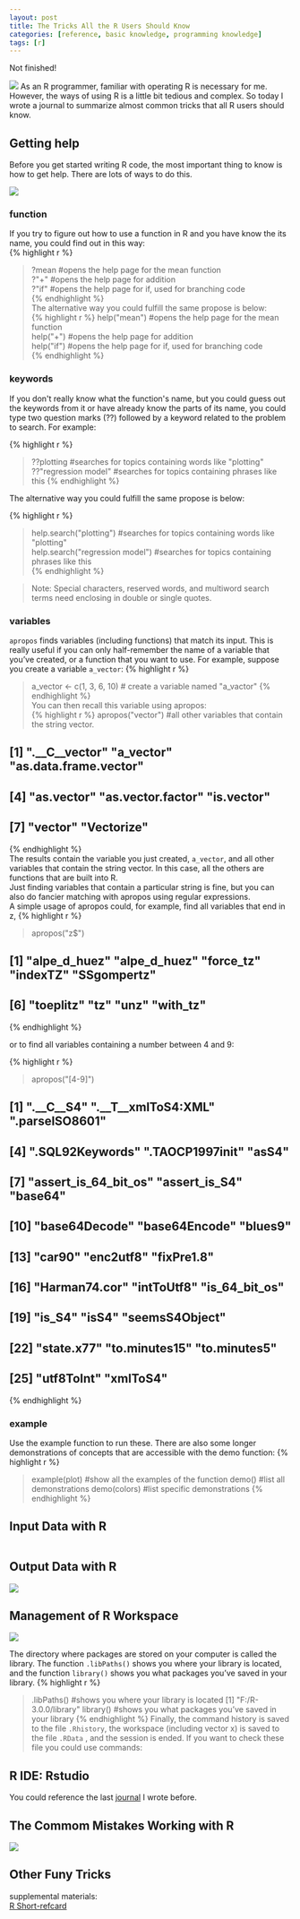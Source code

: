 ```yaml
---
layout: post
title: The Tricks All the R Users Should Know
categories: [reference, basic knowledge, programming knowledge]
tags: [r]
---
```

Not finished!

![](http://i.imgur.com/qr0x52s.png)
As an R programmer, familiar with operating R is necessary for me. However, the ways of using R is a little bit tedious and complex. So today I wrote a journal to summarize almost common tricks that all R users should know. 

## Getting help

Before you get started writing R code, the most important thing to know is how to get help. There are lots of ways to do this. 

![](http://i.imgur.com/1vW6GYX.png)

### function
If you try to figure out how to use a function in R and you have know the its name, you could find out in this way:  
{% highlight r %}
> ?mean                  #opens the help page for the mean function  
> ?"+"                   #opens the help page for addition  
> ?"if"                  #opens the help page for if, used for branching code   
{% endhighlight %}  
The alternative way you could fulfill the same propose is below:  
{% highlight r %}
> help("mean")           #opens the help page for the mean function   
> help("+")              #opens the help page for addition   
> help("if")             #opens the help page for if, used for branching code   
{% endhighlight %}   

### keywords
If you don't really know what the function's name, but you could guess out the keywords from it or have already know the parts of its name, you could type two question marks (??) followed by a keyword related to the problem to search. For example:  

{% highlight r %}
> ??plotting             #searches for topics containing words like "plotting"
> ??"regression model"   #searches for topics containing phrases like this
{% endhighlight %}  

The alternative way you could fulfill the same propose is below:  

{% highlight r %}   
> help.search("plotting")          #searches for topics containing words like "plotting"   
> help.search("regression model")  #searches for topics containing phrases like this   
{% endhighlight %}  

> Note: Special characters, reserved words, and multiword search terms need enclosing in double or single quotes.    

### variables 

```apropos``` finds variables (including functions) that match its input. This is really useful if you can only half-remember the name of a variable that you’ve created, or a function that you want to use. For example, suppose you create a variable ```a_vector```:
{% highlight r %}
> a_vector <- c(1, 3, 6, 10)    # create a variable named "a_vactor"
{% endhighlight %}  
You can then recall this variable using apropos:   
{% highlight r %}
> apropos("vector")           #all other variables that contain the string vector.
## [1] ".__C__vector"         "a_vector"             "as.data.frame.vector"   
## [4] "as.vector"            "as.vector.factor"     "is.vector"   
## [7] "vector"               "Vectorize"  
{% endhighlight %}  
The results contain the variable you just created, ```a_vector```, and all other variables that contain the string vector. In this case, all the others are functions that are built into R.   
Just finding variables that contain a particular string is fine, but you can also do fancier matching with apropos using regular expressions.   
A simple usage of apropos could, for example, find all variables that end in z, 
{% highlight r %}
> apropos("z$")   
## [1] "alpe_d_huez" "alpe_d_huez" "force_tz"    "indexTZ"     "SSgompertz"   
## [6] "toeplitz"    "tz"          "unz"         "with_tz"   
{% endhighlight %}  

or to find all variables containing a number between 4 and 9:  

{% highlight r %}
> apropos("[4-9]")   
##  [1] ".__C__S4"            ".__T__xmlToS4:XML"   ".parseISO8601"   
##  [4] ".SQL92Keywords"      ".TAOCP1997init"      "asS4"   
##  [7] "assert_is_64_bit_os" "assert_is_S4"        "base64"   
## [10] "base64Decode"        "base64Encode"        "blues9"   
## [13] "car90"               "enc2utf8"            "fixPre1.8"   
## [16] "Harman74.cor"        "intToUtf8"           "is_64_bit_os"   
## [19] "is_S4"               "isS4"                "seemsS4Object"   
## [22] "state.x77"           "to.minutes15"        "to.minutes5"   
## [25] "utf8ToInt"           "xmlToS4"   
{% endhighlight %}  

### example  

Use the example function to run these. There are also some longer demonstrations of concepts that are accessible with the demo function:
{% highlight r %}
> example(plot)  #show all the examples of the function
> demo()         #list all demonstrations
> demo(colors)   #list specific demonstrations 
{% endhighlight %} 

### 



## Input Data with R  

![]()

## Output Data with R

![](http://i.imgur.com/r0rarwQ.png)  

## Management of R Workspace

![](http://i.imgur.com/DJEiFcS.png)   

The directory where packages are stored on your computer is called the library. The function ```.libPaths()``` shows you where your library is located, and the function ```library()``` shows you what packages you’ve saved in your library.
{% highlight r %}
> .libPaths()        #shows you where your library is located
[1] "F:/R-3.0.0/library"
> library()          #shows you what packages you’ve saved in your library
{% endhighlight %} 
Finally, the command history is saved to the file ```.Rhistory```, the workspace (including vector  x) is saved to the
file ```.RData``` , and the session is ended. If you want to check these file you could use commands:

## R IDE: **Rstudio**

You could reference the last [journal](http://lushen.github.com/en/2013/01/IDE-2013/) I wrote before.  

## The Commom Mistakes Working with R

![](http://i.imgur.com/BFCC4zC.png)

## Other Funy Tricks

supplemental materials:   
<a href="/books/Short-refcard.pdf"> R Short-refcard</a>
